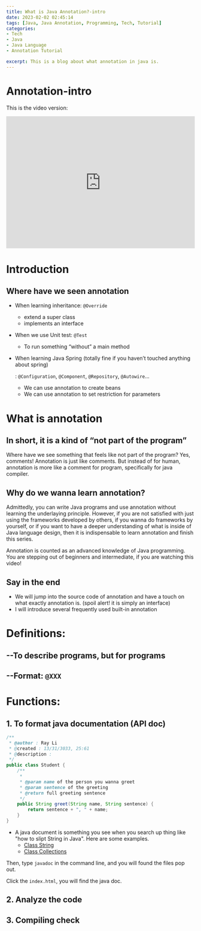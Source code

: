 ```yaml
---
title: What is Java Annotation?-intro
date: 2023-02-02 02:45:14
tags: [Java, Java Annotation, Programming, Tech, Tutorial]
categories:
- Tech
- Java
- Java Language
- Annotation Tutorial

excerpt: This is a blog about what annotation in java is.
---
```

# Annotation-intro

This is the video version:

<div style="position: relative; width: 100%; padding-bottom: 70%;">
  <iframe src="https://www.youtube.com/embed/XEE_BeI-U_I" style="position: absolute; top: 0; left: 0; width: 100%; height: 100%;" frameborder="0" allow="accelerometer; autoplay; clipboard-write; encrypted-media; gyroscope; picture-in-picture" allowfullscreen></iframe>
</div>


# Introduction
## Where have we seen annotation

- When learning inheritance: `@Override`
    - extend a super class
    - implements an interface
- When we use Unit test: `@Test`
    - To run something “without” a main method
- When learning Java Spring (totally fine if you haven’t touched anything about spring)
    
    : `@Configuration`,  `@Component`, `@Repository`, `@Autowire`...
    
    - We can use annotation to create beans
    - We can use annotation to set restriction for parameters

# What is annotation

## In short, it is a kind of “not part of the program”

Where have we see something that feels like not part of the program? Yes, comments! Annotation is just like comments. But instead of for human, annotation is more like a comment for program, specifically for java compiler.

## Why do we wanna learn annotation?

Admittedly, you can write Java programs and use annotation without learning the underlaying principle. However, if you are not satisfied with just using the frameworks developed by others, if you wanna do frameworks by yourself, or if you want to have a deeper understanding of what is inside of Java language design, then it is indispensable to learn annotation and finish this series.

Annotation is counted as an advanced knowledge of Java programming. You are stepping out of beginners and intermediate, if you are watching this video!

## Say in the end

- We will jump into the source code of annotation and have a touch on what exactly annotation is. (spoil alert! it is simply an interface)
- I will introduce several frequently used built-in annotation

# Definitions:

## --To describe programs, but for programs

## --Format: `@XXX`

# Functions:

## 1. To format java documentation (API doc)

```java
/**
 * @author : Ray Li
 * @created : 13/31/3033, 25:61
 * @description :
 */
public class Student {
    /**
     *
     * @param name of the person you wanna greet
     * @param sentence of the greeting
     * @return full greeting sentence
     */
    public String greet(String name, String sentence) {
        return sentence + ", " + name;
    }
}
```
- A java document is something you see when you search up thing like "how to slipt String in Java". Here are some examples.
  - [Class String](https://docs.oracle.com/javase/7/docs/api/java/lang/String.html)
  - [Class Collections](https://docs.oracle.com/javase/7/docs/api/java/util/Collections.html)

Then, type `javadoc` in the command line, and you will found the files pop out.

Click the `index.html`, you will find the java doc.

## 2. Analyze the code

## 3. Compiling check
